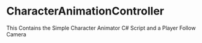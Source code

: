 # CharacterAnimationController
This Contains the Simple Character Animator C# Script and a Player Follow Camera
